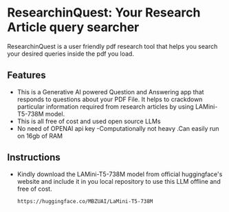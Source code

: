 # ResearchinQuest: Your Research Article query searcher

ResearchinQuest is a user friendly pdf research tool that helps you search your desired queries inside the pdf you load.



## Features

- This is a Generative AI powered Question and Answering app that responds to questions about your PDF File. It helps to crackdown particular information required from research articles by using LAMini-T5-738M model.
- This is all free of cost and used open source LLMs
- No need of OPENAI api key
-Computationally not heavy .Can easily run on 16gb of RAM


## Instructions
- Kindly download the LAMini-T5-738M model from official huggingface's website and include it in you local repository to use this LLM offline and free of cost.
  ```bash
  https://huggingface.co/MBZUAI/LaMini-T5-738M



